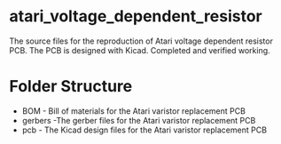 # atari_voltage_dependent_resistor
The source files for the reproduction of Atari voltage dependent resistor PCB. The PCB is designed with Kicad. Completed and verified working.

# Folder Structure
* BOM - Bill of materials for the Atari varistor replacement PCB
* gerbers -The gerber files for the Atari varistor replacement PCB
* pcb - The Kicad design files for the Atari varistor replacement PCB